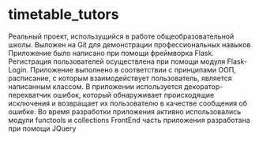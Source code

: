 # timetable_tutors
Реальный проект, использущийся в работе общеобразовательной школы. Выложен на Git для демонстрации профессиональных навыков
Приложение было написано при помощи фреймворка Flask. Регистрация пользователей осуществлена при помощи модуля Flask-Login. 
Приложение выполнено в соответствии с принципами ООП, расписание, с которым взаимодействует пользователь, является написанным классом. 
В приложении используется декоратор-перехватчик ошибок, который обнаруживает происходящие исключения и возвращает их пользователю в качестве сообщения об ошибке. 
Во время разработки приложения активно использовались модули functools и collections FrontEnd часть приложения разработана при помощи JQuery
